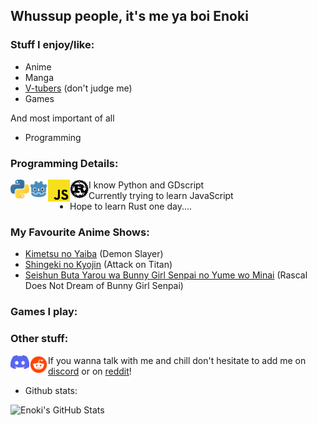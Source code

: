 ## Whussup people, it's me ya boi Enoki
### Stuff I enjoy/like:
- Anime 
- Manga 
- [V-tubers](https://c.tenor.com/8emxitJuwBcAAAAd/yorumi-rena-nijisanji.gif) (don't judge me)
- Games

And most important of all
- Programming
### Programming Details:
[<img align=left width=30px src="assets/python-logo.png"/>](https://python.org) [<img align=left width=30px src="assets/Godot_icon.svg.png"/>](https://python.org) [<img align=left width=35px src="assets/2048px-Unofficial_JavaScript_logo_2.svg.png"/>](https://python.org) [<img align=left width=30px src="assets/Rust_programming_language_black_logo.svg.png"/>](https://python.org)

- I know Python and GDscript 
- Currently trying to learn JavaScript 
- Hope to learn Rust one day....
### My Favourite Anime Shows:
- [Kimetsu no Yaiba](https://myanimelist.net/anime/38000/Kimetsu_no_Yaiba) (Demon Slayer)
- [Shingeki no Kyojin](https://myanimelist.net/anime/16498/Shingeki_no_Kyojin) (Attack on Titan)
- [Seishun Buta Yarou wa Bunny Girl Senpai no Yume wo Minai](https://myanimelist.net/anime/37450/Seishun_Buta_Yarou_wa_Bunny_Girl_Senpai_no_Yume_wo_Minai) (Rascal Does Not Dream of Bunny Girl Senpai)
### Games I play:
### Other stuff:
[<img align=left width=30px src="assets/Logo Discord 2021.png"/>][discordserver] [<img align=left width=30px src="assets/free-reddit-logo-icon-2436-thumb.png"/>][subreddit]

If you wanna talk with me and chill don't hesitate to add me on [discord][discord] or on [reddit][reddit]!

- Github stats:
<img align="left" alt="Enoki's GitHub Stats" src="https://github-readme-stats.vercel.app/api?username=EnokiUN&show_icons=true&hide_border=true&theme=radical" />

[discord]: https://discordapp.com/users/559226493553737740
[discordserver]: https://discord.gg/cfqg2GNy69
[reddit]: https://www.reddit.com/u/EnokiUN
[subreddit]: https://www.reddit.com/r/Aminus

